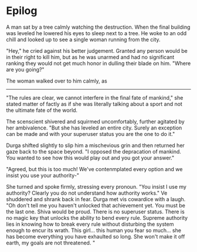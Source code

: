 Epilog
========

  A man sat by a tree calmly watching the destruction. When the final building was leveled he lowered his eyes to sleep next to a tree. He woke to an odd chill and looked up to see a single woman running from the city.

  "Hey," he cried against his better judgement. Granted any person would be in their right to kill him, but as he was unarmed and had no significant ranking they would not get much honor in dulling their blade on him. "Where are you going?"

  The woman walked over to him calmly, as  <!-- she reveals her plan to destroy civilization and ends on the words "This is not the end. I am the end." -->

--------

<!-- in a dark cold corner of her solar platform, Durga is approached by a scenscient in a body. Her appearance is reminiscent of Catherine. The scenscient seems uncomfortable in vis skin as if ve only entered it to talk to her. Ve pesters her about what she will do about the renegade human, Ava. -->

  "The rules are clear, we cannot interfere in the final fate of mankind," she stated matter of factly as if she was literally talking about a sport and not the ultimate fate of the world.

  The scenscient shivered and squirmed uncomfortably, further agitated by her ambivalence. "But she has leveled an entire city. Surely an exception can be made and with your superuser status you are the one to do it."

  Durga shifted slightly to slip him a mischevious grin and then returned her gaze back to the space beyond. "I opposed the depracation of mankind. You wanted to see how this would play out and you got your answer."

  "Agreed, but this is too much! We've contenmplated every option and we insist you use your authority-"

  She turned and spoke firmly, stressing every pronoun. "You insist I use my authority? Clearly you do not understand how authority works." Ve shuddered and shrank back in fear. Durga met vis cowardice with a laugh. "Oh don't tell me you haven't unlocked that achievement yet. You must be the last one. Shiva would be proud. There is no superuser status. There is no magic key that unlocks the ability to bend every rule. Supreme authority lies in knowing how to break every rule without disturbing the system enough to encur its wrath. This girl... this human you fear so much... she has become everything you have exhaulted so long. She won't make it off earth, my goals are not threatened. <!-- ... -->"
